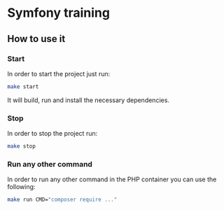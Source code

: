 # Symfony training

## How to use it

### **Start**

In order to start the project just run:

```bash
make start
```

It will build, run and install the necessary dependencies.

### **Stop**

In order to stop the project run:

```bash
make stop
```

### **Run any other command**

In order to run any other command in the PHP container you can use the following:

```bash
make run CMD="composer require ..."
```